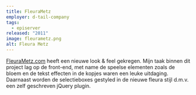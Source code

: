 ```yaml
---
title: FleuraMetz
employer: d-tail-company
tags:
  - episerver
released: "2011"
image: fleurametz.png
alt: Fleura Metz
---
```


[FleuraMetz.com](https://www.fleurametz.com/) heeft een nieuwe look & feel gekregen.
Mijn taak binnen dit project lag op de front-end, met name de speelse elementen zoals de bloem en de tekst effecten in de kopjes waren een leuke uitdaging.
Daarnaast worden de selectieboxes gestyled in de nieuwe fleura stijl d.m.v. een zelf geschreven jQuery plugin.
